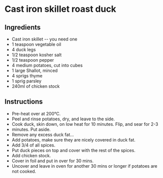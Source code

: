 # Cast iron skillet roast duck

## Ingredients

- Cast iron skillet -- you need one
- 1 teaspoon vegetable oil
- 4 duck legs
- 1/2 teaspoon kosher salt
- 1/2 teaspoon pepper
- 4 medium potatoes, cut into cubes
- 1 large Shallot, minced
- 4 sprigs thyme
- 1 sprig parsley
- 240ml of chicken stock

## Instructions

- Pre-heat over at 200°C.
- Peel and rinse potatoes, dry, and leave to the side.
- Cook duck, skin down, on low heat for 10 minutes. Flip, and sear for 2-3
- minutes. Put aside.
- Remove any excess duck fat…
- Add potatoes, make sure they are nicely covered in duck fat.
- Add 3/4 of all spices.
- Put duck pieces on top and cover with the rest of the spices.
- Add chicken stock.
- Cover in foil and put in over for 30 mins.
- Uncover and leave in oven for another 30 mins or longer if potatoes are not
  cooked.

